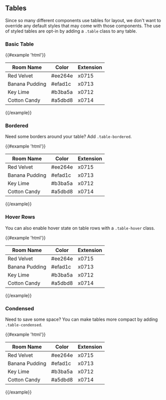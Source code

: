 ## Tables

Since so many different components use tables for layout, we don't want to override any default styles that may come with those components. The use of styled tables are opt-in by adding a `.table` class to any table.

### Basic Table

{{#example 'html'}}
<table class="table">
  <thead>
    <tr>
      <th>Room Name</th>
      <th>Color</th>
      <th>Extension</th>
    </tr>
  </thead>
  <tbody>
    <tr>
      <td>Red Velvet</td>
      <td>#ee264e</td>
      <td>x0715</td>
    </tr>
    <!-- ... -->
    <tr>
      <td>Banana Pudding</td>
      <td>#efad1c</td>
      <td>x0713</td>
    </tr>
    <tr>
      <td>Key Lime</td>
      <td>#b3ba5a</td>
      <td>x0712</td>
    </tr>
    <tr>
      <td>Cotton Candy</td>
      <td>#a5dbd8</td>
      <td>x0714</td>
    </tr>
    <!-- /... -->
  </tbody>
</table>
{{/example}}

### Bordered

Need some borders around your table? Add `.table-bordered`.

{{#example 'html'}}
<table class="table table-bordered">
  <thead>
    <tr>
      <th>Room Name</th>
      <th>Color</th>
      <th>Extension</th>
    </tr>
  </thead>
  <tbody>
    <tr>
      <td>Red Velvet</td>
      <td>#ee264e</td>
      <td>x0715</td>
    </tr>
    <!-- ... -->
    <tr>
      <td>Banana Pudding</td>
      <td>#efad1c</td>
      <td>x0713</td>
    </tr>
    <tr>
      <td>Key Lime</td>
      <td>#b3ba5a</td>
      <td>x0712</td>
    </tr>
    <tr>
      <td>Cotton Candy</td>
      <td>#a5dbd8</td>
      <td>x0714</td>
    </tr>
    <!-- /... -->
  </tbody>
</table>
{{/example}}

### Hover Rows

You can also enable hover state on table rows with a `.table-hover` class.

{{#example 'html'}}
<table class="table table-hover">
  <thead>
    <tr>
      <th>Room Name</th>
      <th>Color</th>
      <th>Extension</th>
    </tr>
  </thead>
  <tbody>
    <tr>
      <td>Red Velvet</td>
      <td>#ee264e</td>
      <td>x0715</td>
    </tr>
    <!-- ... -->
    <tr>
      <td>Banana Pudding</td>
      <td>#efad1c</td>
      <td>x0713</td>
    </tr>
    <tr>
      <td>Key Lime</td>
      <td>#b3ba5a</td>
      <td>x0712</td>
    </tr>
    <tr>
      <td>Cotton Candy</td>
      <td>#a5dbd8</td>
      <td>x0714</td>
    </tr>
    <!-- /... -->
  </tbody>
</table>
{{/example}}

### Condensed

Need to save some space? You can make tables more compact by adding `.table-condensed`.

{{#example 'html'}}
<table class="table table-condensed">
  <thead>
    <tr>
      <th>Room Name</th>
      <th>Color</th>
      <th>Extension</th>
    </tr>
  </thead>
  <tbody>
    <tr>
      <td>Red Velvet</td>
      <td>#ee264e</td>
      <td>x0715</td>
    </tr>
    <!-- ... -->
    <tr>
      <td>Banana Pudding</td>
      <td>#efad1c</td>
      <td>x0713</td>
    </tr>
    <tr>
      <td>Key Lime</td>
      <td>#b3ba5a</td>
      <td>x0712</td>
    </tr>
    <tr>
      <td>Cotton Candy</td>
      <td>#a5dbd8</td>
      <td>x0714</td>
    </tr>
    <!-- /... -->
  </tbody>
</table>
{{/example}}
